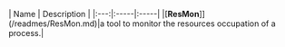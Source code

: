 | Name | Description |
|:---:|:-----|:-----|
|[**ResMon**]](/readmes/ResMon.md)|a tool to monitor the resources occupation of a process.|
